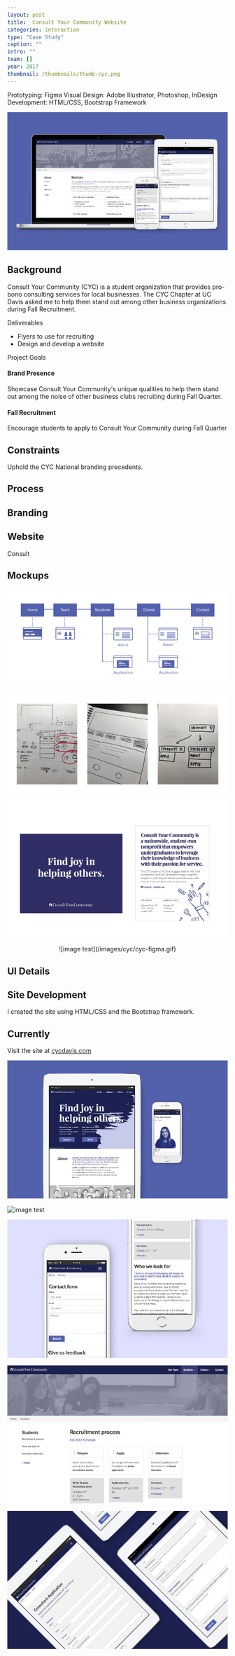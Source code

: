 ```yaml
---
layout: post
title:  Consult Your Community Website
categories: interaction
type: "Case Study"
caption: ""
intro: ""
team: []
year: 2017
thumbnail: /thumbnails/thumb-cyc.png
---
```


Prototyping: Figma
Visual Design: Adobe Illustrator, Photoshop, InDesign
Development: HTML/CSS, Bootstrap Framework


![image test](/images/cyc/web-1b.png)



## Background
Consult Your Community (CYC) is a student organization that provides pro-bono consulting services for local businesses. The CYC Chapter at UC Davis asked me to help them stand out among other business organizations during Fall Recruitment.

Deliverables
- Flyers to use for recruiting
- Design and develop a website

Project Goals

#### Brand Presence
Showcase Consult Your Community's unique qualities to help them stand out among the noise of other business clubs recruiting during Fall Quarter.

#### Fall Recruitment
Encourage students to apply to Consult Your Community during Fall Quarter

## Constraints
Uphold the CYC National branding precedents.

## Process

## Branding

## Website
Consult

## Mockups

![image test](/images/cyc/site-map2.png)

![image test](/images/cyc/sketches.jpg)

![image test](/images/cyc/flyers.jpg)




<div class="wrapper" markdown="1" style="display: flex; justify-content: center;">
![image test](/images/cyc/cyc-figma.gif)
</div>

## UI Details

## Site Development
I created the site using HTML/CSS and the Bootstrap framework.

## Currently
Visit the site at [cycdavis.com](http://www.cycdavis.com/)

![image test](/images/cyc/web-6.jpg)

![image test](/images/cyc/cyc-demo.gif)

![image test](/images/cyc/web-3.jpg)

![image test](/images/cyc/web-4.jpg)

![image test](/images/cyc/web-3a.jpg)
